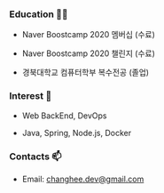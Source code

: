 ### Education 👨‍💻

- Naver Boostcamp 2020 멤버십 (수료)

- Naver Boostcamp 2020 챌린지 (수료)

- 경북대학교 컴퓨터학부 복수전공 (졸업)


### Interest 👀

- Web BackEnd, DevOps

- Java, Spring, Node.js, Docker


### Contacts 📫

- Email: [changhee.dev@gmail.com](mailto:changhee.dev@gmail.com)
